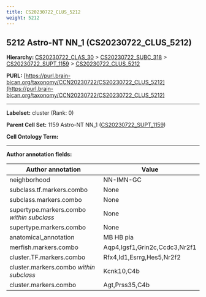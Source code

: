 ```yaml
---
title: CS20230722_CLUS_5212
weight: 5212
---
```

## 5212 Astro-NT NN_1 (CS20230722_CLUS_5212)
<b>Hierarchy: </b>
[CS20230722_CLAS_30](../CS20230722_CLAS_30) >
[CS20230722_SUBC_318](../CS20230722_SUBC_318) >
[CS20230722_SUPT_1159](../CS20230722_SUPT_1159) >
[CS20230722_CLUS_5212](../CS20230722_CLUS_5212)

**PURL:** [https://purl.brain-bican.org/taxonomy/CCN20230722/CS20230722_CLUS_5212](https://purl.brain-bican.org/taxonomy/CCN20230722/CS20230722_CLUS_5212)

---


**Labelset:** cluster (Rank: 0)

**Parent Cell Set:** 1159 Astro-NT NN_1 ([CS20230722_SUPT_1159](../CS20230722_SUPT_1159))



**Cell Ontology Term:** 

[MARKER GENES.]: #


---

[TRANSFERRED ANNOTATIONS.]: #


[AUTHOR ANNOTATION FIELDS.]: #


**Author annotation fields:**

| Author annotation | Value |
|-------------------|-------|
|neighborhood|NN-IMN-GC|
|subclass.tf.markers.combo|None|
|subclass.markers.combo|None|
|supertype.markers.combo _within subclass_|None|
|supertype.markers.combo|None|
|anatomical_annotation|MB HB pia|
|merfish.markers.combo|Aqp4,Igsf1,Grin2c,Ccdc3,Nr2f1|
|cluster.TF.markers.combo|Rfx4,Id1,Esrrg,Hes5,Nr2f2|
|cluster.markers.combo _within subclass_|Kcnk10,C4b|
|cluster.markers.combo|Agt,Prss35,C4b|

